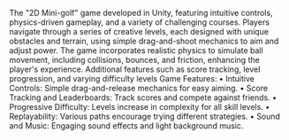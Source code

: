 The "2D Mini-golf" game developed in Unity, featuring intuitive controls, physics-driven gameplay,
and a variety of challenging courses. Players navigate through a series of creative levels, each
designed with unique obstacles and terrain, using simple drag-and-shoot mechanics to aim and adjust
power. The game incorporates realistic physics to simulate ball movement, including collisions,
bounces, and friction, enhancing the player's experience. Additional features such as score tracking,
level progression, and varying difficulty levels
Game Features:
• Intuitive Controls: Simple drag-and-release mechanics for easy aiming.
• Score Tracking and Leaderboards: Track scores and compete against friends.
• Progressive Difficulty: Levels increase in complexity for all skill levels.
• Replayability: Various paths encourage trying different strategies.
• Sound and Music: Engaging sound effects and light background music.
